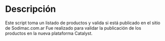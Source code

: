# Descripción

Este script toma un listado de productos y valida si está publicado en el sitio de Sodimac.com.ar
Fue realizado para validar la publicación de los productos en la nueva plataforma Catalyst.
